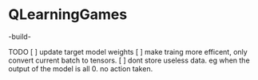 # QLearningGames

-build-

TODO 
 [ ] update target model weights
 [ ] make traing more efficent, only convert current batch to tensors.
 [ ] dont store useless data. eg when the output of the model is all 0. no action taken.
